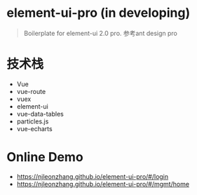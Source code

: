 # element-ui-pro (in developing)
> Boilerplate for element-ui 2.0 pro. 参考ant design pro

# 技术栈
* Vue
* vue-route
* vuex
* element-ui
* vue-data-tables
* particles.js
* vue-echarts

# Online Demo
* https://njleonzhang.github.io/element-ui-pro/#/login
* https://njleonzhang.github.io/element-ui-pro/#/mgmt/home
